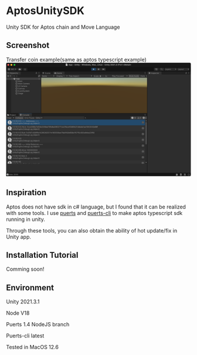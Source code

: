 # AptosUnitySDK
Unity SDK for Aptos chain and Move Language

## Screenshot
Transfer coin example(same as aptos typescript example)
![image](https://github.com/bjfumac/AptosUnitySDK/blob/main/Img/image1.png?raw=true)

## Inspiration
Aptos does not have sdk in c# language, but I found that it can be realized with some tools.
I use [puerts](https://github.com/Tencent/puerts) and [puerts-cli](https://github.com/sbfkcel/puerts_cli) to make aptos typescript sdk running in unity.

Through these tools, you can also obtain the ability of hot update/fix in Unity app.

## Installation Tutorial
Comming soon!

## Environment
Unity 2021.3.1

Node V18

Puerts 1.4 NodeJS branch

Puerts-cli latest

Tested in MacOS 12.6
